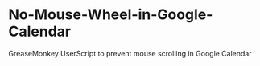 # No-Mouse-Wheel-in-Google-Calendar
GreaseMonkey UserScript to prevent mouse scrolling in Google Calendar
